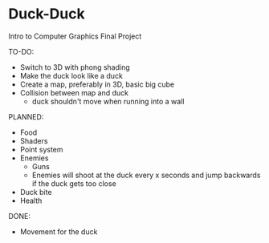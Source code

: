 # Duck-Duck
Intro to Computer Graphics Final Project

TO-DO:
* Switch to 3D with phong shading
* Make the duck look like a duck
* Create a map, preferably in 3D, basic big cube
* Collision between map and duck
  * duck shouldn't move when running into a wall

PLANNED:
* Food
* Shaders
* Point system
* Enemies
  * Guns
  * Enemies will shoot at the duck every x seconds and jump backwards if the duck gets too close
* Duck bite
* Health

DONE:
* Movement for the duck
